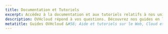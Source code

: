 ```yaml
---
title: Documentation et Tutoriels
excerpt: Accédez à la documentation et aux tutoriels relatifs à nos univers cloud pour vous accompagner dans le déploiement et l'usage de vos solutions.
description: OVHcloud répond à vos questions. Découvrez nos guides en ligne qui vous aideront dans le paramétrage de vos services OVHcloud.
metatitle: Guides OVHcloud &#58; Aide et tutoriels sur le Web, Cloud et Telecom
---
```

